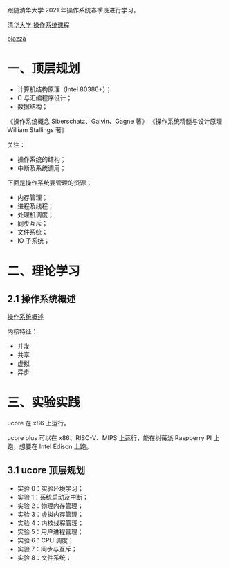 跟随清华大学 2021 年操作系统春季班进行学习。

[清华大学 操作系统课程](http://os.cs.tsinghua.edu.cn/oscourse/OS2021spring)

[piazza](https://piazza.com/class/i5j09fnsl7k5x0)

# 一、顶层规划

- 计算机结构原理（Intel 80386+）；
- C 与汇编程序设计；
- 数据结构；

《操作系统概念 Siberschatz、Galvin、Gagne 著》
《操作系统精髓与设计原理 William Stallings 著》

关注：

- 操作系统的结构；
- 中断及系统调用；

下面是操作系统要管理的资源；

- 内存管理；
- 进程及线程；
- 处理机调度；
- 同步互斥；
- 文件系统；
- IO 子系统；

# 二、理论学习

## 2.1 操作系统概述

[操作系统概述](http://os.cs.tsinghua.edu.cn/oscourse/OS2021spring/lecture01)

内核特征：

- 并发
- 共享
- 虚拟
- 异步




# 三、实验实践

ucore 在 x86 上运行。

ucore plus 可以在 x86、RISC-V、MIPS 上运行，能在树莓派 Raspberry PI 上跑，想要在 Intel Edison 上跑。

## 3.1 ucore 顶层规划

- 实验 0：实验环境学习；
- 实验 1：系统启动及中断；
- 实验 2：物理内存管理；
- 实验 3：虚拟内存管理；
- 实验 4：内核线程管理；
- 实验 5：用户进程管理；
- 实验 6：CPU 调度；
- 实验 7：同步与互斥；
- 实验 8：文件系统；




